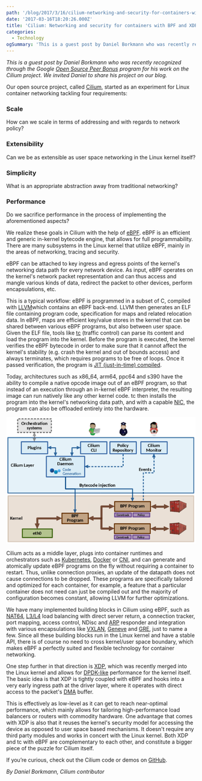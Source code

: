 ```yaml
---
path: '/blog/2017/3/16/cilium-networking-and-security-for-containers-with-bpf-and-xdp'
date: '2017-03-16T18:20:26.000Z'
title: 'Cilium: Networking and security for containers with BPF and XDP'
categories:
  - Technology
ogSummary: 'This is a guest post by Daniel Borkmann who was recently recognized through the Google Open Source Peer Bonus program for his work on the Cilium project. We invited Daniel to share his project on our blog.'
---
```


_This is a guest post by Daniel Borkmann who was recently recognized through the Google [Open Source Peer Bonus](https://opensource.googleblog.com/2016/09/google-open-source-peer-bonus-program.html) program for his work on the Cilium project. We invited Daniel to share his project on our blog._

Our open source project, called [Cilium](https://github.com/cilium/cilium), started as an experiment for Linux container networking tackling four requirements:

### Scale

How can we scale in terms of addressing and with regards to network policy?

### Extensibility

Can we be as extensible as user space networking in the Linux kernel itself?

### Simplicity

What is an appropriate abstraction away from traditional networking?

### Performance

Do we sacrifice performance in the process of implementing the aforementioned aspects?

We realize these goals in Cilium with the help of [eBPF](https://en.wikipedia.org/wiki/Berkeley_Packet_Filter#Extensions_and_optimizations). eBPF is an efficient and generic in-kernel bytecode engine, that allows for full programmability. There are many subsystems in the Linux kernel that utilize eBPF, mainly in the areas of networking, tracing and security.

eBPF can be attached to key ingress and egress points of the kernel's networking data path for every network device. As input, eBPF operates on the kernel's network packet representation and can thus access and mangle various kinds of data, redirect the packet to other devices, perform encapsulations, etc.

This is a typical workflow: eBPF is programmed in a subset of C, compiled with [LLVM](https://en.wikipedia.org/wiki/LLVM)which contains an eBPF back-end. LLVM then generates an ELF file containing program code, specification for maps and related relocation data. In eBPF, maps are efficient key/value stores in the kernel that can be shared between various eBPF programs, but also between user space. Given the ELF file, tools like [tc](<https://en.wikipedia.org/wiki/Tc_(Linux)>) (traffic control) can parse its content and load the program into the kernel. Before the program is executed, the kernel verifies the eBPF bytecode in order to make sure that it cannot affect the kernel's stability (e.g. crash the kernel and out of bounds access) and always terminates, which requires programs to be free of loops. Once it passed verification, the program is [JIT (just-in-time) compiled](https://en.wikipedia.org/wiki/Just-in-time_compilation).

Today, architectures such as x86_64, arm64, ppc64 and s390 have the ability to compile a native opcode image out of an eBPF program, so that instead of an execution through an in-kernel eBPF interpreter, the resulting image can run natively like any other kernel code. tc then installs the program into the kernel's networking data path, and with a capable [NIC](https://en.wikipedia.org/wiki/Network_interface_controller), the program can also be offloaded entirely into the hardware.

![](img.png)

Cilium acts as a middle layer, plugs into container runtimes and orchestrators such as [Kubernetes](http://kubernetes.io/), [Docker](<https://en.wikipedia.org/wiki/Docker_(software)>) or [CNI](https://github.com/containernetworking/cni), and can generate and atomically update eBPF programs on the fly without requiring a container to restart. Thus, unlike connection proxies, an update of the datapath does not cause connections to be dropped. These programs are specifically tailored and optimized for each container, for example, a feature that a particular container does not need can just be compiled out and the majority of configuration becomes constant, allowing LLVM for further optimizations.

We have many implemented building blocks in Cilium using eBPF, such as [NAT64](https://en.wikipedia.org/wiki/NAT64), [L3/L4](https://en.wikipedia.org/wiki/OSI_model) load balancing with direct server return, a connection tracker, port mapping, access control, NDisc and [ARP](https://en.wikipedia.org/wiki/Address_Resolution_Protocol) responder and integration with various encapsulations like [VXLAN](https://en.wikipedia.org/wiki/Virtual_Extensible_LAN), [Geneve](https://cto.vmware.com/geneve-vxlan-network-virtualization-encapsulations/) and [GRE](https://en.wikipedia.org/wiki/Generic_Routing_Encapsulation), just to name a few. Since all these building blocks run in the Linux kernel and have a stable API, there is of course no need to cross kernel/user space boundary, which makes eBPF a perfectly suited and flexible technology for container networking.

One step further in that direction is [XDP](https://github.com/iovisor/bpf-docs/blob/master/Express_Data_Path.pdf), which was recently merged into the Linux kernel and allows for [DPDK-like](https://en.wikipedia.org/wiki/Data_Plane_Development_Kit) performance for the kernel itself. The basic idea is that XDP is tightly coupled with eBPF and hooks into a very early ingress path at the driver layer, where it operates with direct access to the packet's [DMA](https://en.wikipedia.org/wiki/Direct_memory_access) buffer.

This is effectively as low-level as it can get to reach near-optimal performance, which mainly allows for tailoring high-performance load balancers or routers with commodity hardware. One advantage that comes with XDP is also that it reuses the kernel's security model for accessing the device as opposed to user space based mechanisms. It doesn't require any third party modules and works in concert with the Linux kernel. Both XDP and tc with eBPF are complementary to each other, and constitute a bigger piece of the puzzle for Cilium itself.

If you’re curious, check out the Cilium code or demos on [GitHub](https://github.com/cilium/cilium).

_By Daniel Borkmann, Cilium contributor_
